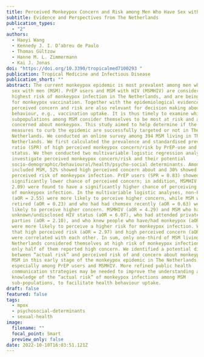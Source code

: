 ```yaml
---
title: Perceived Monkeypox Concern and Risk among Men Who Have Sex with Men
subtitle: Evidence and Perspectives from The Netherlands
publication_types:
  - "2"
authors:
  - Haoyi Wang
  - Kennedy J. I. D’abreu de Paulo
  - Thomas Gültzow
  - Hanne M. L. Zimmermann
  - Kai J. Jonas
doi: "https://doi.org/10.3390/tropicalmed7100293 "
publication: Tropical Medicine and Infectious Disease
publication_short: ""
abstract: The current monkeypox epidemic is most prevalent among men who have
  sex with men (MSM). PrEP users and MSM with HIV (MSMHIV) are considered at
  highest risk of monkeypox infection in The Netherlands, and are being targeted
  for monkeypox vaccination. Together with the epidemiological evidence,
  perceived concern and risk are also relevant for decision making about health
  behaviour, e.g., vaccination uptake. It is thus timely to examine which
  subpopulations among MSM consider themselves to be most at risk and are most
  concerned about monkeypox. This study aimed to help determine if the current
  measures to curb the epidemic are successfully targeted or not in The
  Netherlands. We conducted an online survey among 394 MSM living in The
  Netherlands. We first calculated the prevalence and standardised prevalence
  ratio (SPR) of high perceived monkeypox concern/risk by PrEP-use and HIV
  status. We then conducted two multivariable logistic regression analyses to
  investigate perceived monkeypox concern/risk and their potential
  socio-demographic/behavioural/health/psycho-social determinants. Among the
  included MSM, 52% showed high perceived concern about and 30% showed high
  perceived risk of monkeypox infection. PrEP users (SPR = 0.83) showed a
  significantly lower chance of perceived concern; in addition, MSMHIV (SPR =
  2.09) were found to have a significantly higher chance of perceiving high risk
  of monkeypox infection. In the multivariable logistic analyses, non-PrEP users
  (aOR = 2.55) were more likely to perceive higher concern, while MSM who were
  retired (aOR = 0.23) and who had had chemsex recently (aOR = 0.63) were less
  likely to perceive higher concern. MSMHIV (aOR = 4.29) and MSM who had an
  unknown/undisclosed HIV status (aOR = 6.07), who had attended private sex
  parties (aOR = 2.10), and who knew people who have/had monkeypox (aOR = 2.10)
  were more likely to perceive a higher risk for monkeypox infection. We found
  that high perceived risk (aOR = 2.97) and high perceived concern (aOR = 3.13)
  were correlated with each other. In sum, only one-third of MSM living in The
  Netherlands considered themselves at high risk of monkeypox infection, and
  only half of them reported high concern. We identified a potential discrepancy
  between “actual risk” and perceived risk of and concern about monkeypox among
  MSM in this early stage of the monkeypox epidemic in The Netherlands,
  especially among PrEP users and MSMHIV. More refined public health
  communication strategies may be needed to improve the understanding and
  knowledge of the “actual risk” of monkeypox infections among MSM
  sub-populations, to facilitate health behaviour uptake.
draft: false
featured: false
tags:
  - mpox
  - psychosocial-determinants
  - sexual-health
image:
  filename: ""
  focal_point: Smart
  preview_only: false
date: 2022-10-10T16:03:51.121Z
---
```

